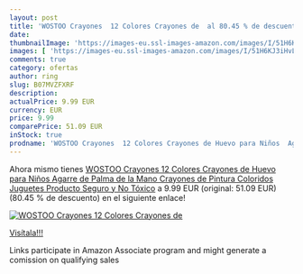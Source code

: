 ```yaml
---
layout: post
title: 'WOSTOO Crayones  12 Colores Crayones de  al 80.45 % de descuento'
date: 
thumbnailImage: 'https://images-eu.ssl-images-amazon.com/images/I/51H6KJ3iHvL._SL200_.jpg'
images: [ 'https://images-eu.ssl-images-amazon.com/images/I/51H6KJ3iHvL._SL200_.jpg' ]
comments: true
category: ofertas
author: ring
slug: B07MVZFXRF
description:
actualPrice: 9.99 EUR
currency: EUR
price: 9.99
comparePrice: 51.09 EUR
inStock: true
prodname: 'WOSTOO Crayones  12 Colores Crayones de Huevo para Niños  Agarre de Palma de la Mano  Crayones de Pintura Coloridos Juguetes  Producto Seguro y No Tóxico'
---
```


Ahora mismo tienes [WOSTOO Crayones  12 Colores Crayones de Huevo para Niños  Agarre de Palma de la Mano  Crayones de Pintura Coloridos Juguetes  Producto Seguro y No Tóxico](https://www.amazon.es/dp/B07MVZFXRF/?tag=tolees-21) a 9.99 EUR (original: 51.09 EUR) (80.45 %  de descuento) en el siguiente enlace!

[![WOSTOO Crayones  12 Colores Crayones de ](https://images-eu.ssl-images-amazon.com/images/I/51H6KJ3iHvL._SL200_.jpg)](https://www.amazon.es/dp/B07MVZFXRF/?tag=tolees-21)

[Visítala!!!](https://www.amazon.es/dp/B07MVZFXRF/?tag=tolees-21)

Links participate in Amazon Associate program and might generate a comission on qualifying sales
